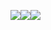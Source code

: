 ![](https://external-content.duckduckgo.com/iu/?u=https%3A%2F%2Fvignette1.wikia.nocookie.net%2Fanimefanon%2Fimages%2F3%2F37%2FOsaka_%2528Azumanga_Daioh%2529.jpg%2Frevision%2Flatest%3Fcb%3D20131225090831&f=1&nofb=1&ipt=4ad022ec987e8118790476329fac200c044459a0205a9b61664b12cd1f0cb4ea&ipo=images)![](https://us-tuna-sounds-images.voicemod.net/1f691bd6-a045-4116-90c8-3bf2ba25c94e-1704014116846.jpg)![](https://preview.redd.it/do-you-have-goofy-pics-of-your-pretty-cats-v0-51t4e3gnyvib1.jpg?auto=webp&s=27b628d946d585f415de91edb250544ccff0d02c)

